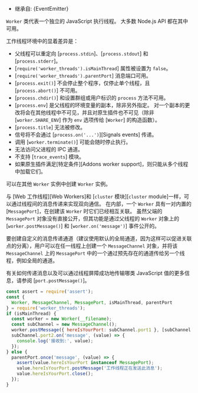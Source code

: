 <!-- YAML
added: v10.5.0
-->

* 继承自: {EventEmitter}

`Worker` 类代表一个独立的 JavaScript 执行线程。
大多数 Node.js API 都在其中可用。

工作线程环境中的显着差异是：

* 父线程可以重定向 [`process.stdin`]、[`process.stdout`] 和 [`process.stderr`]。
* [`require('worker_threads').isMainThread`] 属性被设置为 `false`。
* [`require('worker_threads').parentPort`] 消息端口可用。
* [`process.exit()`] 不会停止整个程序，仅停止单个线程，且 [`process.abort()`] 不可用。
* [`process.chdir()`] 和设置群组或用户标识的 `process` 方法不可用。
* [`process.env`] 是父线程的环境变量的副本，除非另外指定。
  对一个副本的更改将会在其他线程中不可见，并且对原生插件也不可见（除非 [`worker.SHARE_ENV`] 作为 `env` 选项传给 [`Worker`] 的构造函数）。
* [`process.title`] 无法被修改。
* 信号将不会通过 [`process.on('...')`][Signals events] 传递。
* 调用 [`worker.terminate()`] 可能会随时停止执行。
* 无法访问父进程的 IPC 通道。
* 不支持 [`trace_events`] 模块。
* 如果原生插件满足[特定条件][Addons worker support]，则只能从多个线程中加载它们。

可以在其他 `Worker` 实例中创建 `Worker` 实例。

与 [Web 工作线程][Web Workers]和 [`cluster` 模块][`cluster` module]一样，可以通过线程间的消息传递来实现双向通信。 
在内部，一个 `Worker` 具有一对内置的 [`MessagePort`]，在创建该 `Worker` 时它们已经相互关联。 
虽然父端的 `MessagePort` 对象没有直接公开，但其功能是通过父线程的 `Worker` 对象上的 [`worker.postMessage()`] 和 [`worker.on('message')`] 事件公开的。

要创建自定义的消息传递通道（建议使用默认的全局通道，因为这样可以促进关联点的分离），用户可以在任一线程上创建一个 `MessageChannel` 对象，并将该 `MessageChannel` 上的 `MessagePort` 中的一个通过预先存在的通道传给另一个线程，例如全局的通道。

有关如何传递消息以及可以通过线程屏障成功地传输哪类 JavaScript 值的更多信息，请参阅 [`port.postMessage()`]。

```js
const assert = require('assert');
const {
  Worker, MessageChannel, MessagePort, isMainThread, parentPort
} = require('worker_threads');
if (isMainThread) {
  const worker = new Worker(__filename);
  const subChannel = new MessageChannel();
  worker.postMessage({ hereIsYourPort: subChannel.port1 }, [subChannel.port1]);
  subChannel.port2.on('message', (value) => {
    console.log('接收到:', value);
  });
} else {
  parentPort.once('message', (value) => {
    assert(value.hereIsYourPort instanceof MessagePort);
    value.hereIsYourPort.postMessage('工作线程正在发送此消息');
    value.hereIsYourPort.close();
  });
}
```

